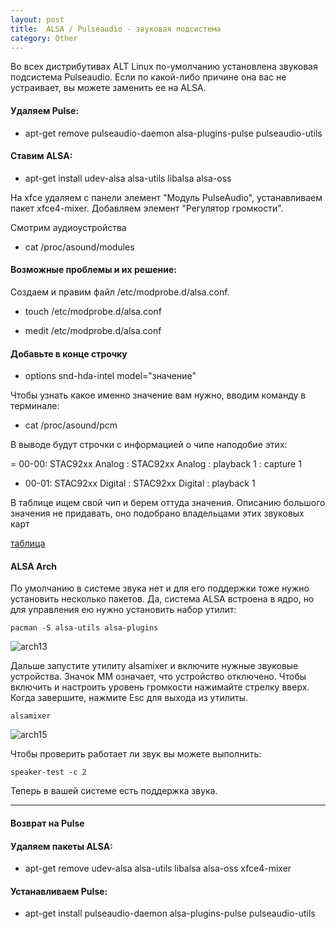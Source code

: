 ```yaml
---
layout: post
title:  ALSA / Pulseaudio - звуковая подсистема
category: Other
---
```


Во всех дистрибутивах ALT Linux по-умолчанию установлена звуковая подсистема Pulseaudio. Если по какой-либо причине она вас не устраивает, вы можете заменить ее на ALSA.

#### Удаляем Pulse:

- apt-get remove pulseaudio-daemon alsa-plugins-pulse pulseaudio-utils

#### Ставим ALSA:

- apt-get install udev-alsa alsa-utils libalsa alsa-oss

На xfce удаляем с панели элемент "Модуль PulseAudio", устанавливаем пакет xfce4-mixer. Добавляем элемент "Регулятор громкости".

Смотрим аудиоустройства

- cat /proc/asound/modules

#### Возможные проблемы и их решение:

Создаем и правим файл /etc/modprobe.d/alsa.conf.

- touch /etc/modprobe.d/alsa.conf

- medit /etc/modprobe.d/alsa.conf

#### Добавьте в конце строчку

- options snd-hda-intel model="значение"

Чтобы узнать какое именно значение вам нужно, вводим команду в терминале:

- cat /proc/asound/pcm

В выводе будут строчки с информацией о чипе наподобие этих:

= 00-00: STAC92xx Analog : STAC92xx Analog : playback 1 : capture 1

- 00-01: STAC92xx Digital : STAC92xx Digital : playback 1

В таблице ищем свой чип и берем оттуда значения. Описанию большого значения не придавать, оно подобрано владельцами этих звуковых карт

[таблица](https://help.ubuntu.ru/wiki/alsa)

#### ALSA Arch

По умолчанию в системе звука нет и для его поддержки тоже нужно установить несколько пакетов. Да, система ALSA встроена в ядро, но для управления ею нужно установить набор утилит:

`pacman -S alsa-utils alsa-plugins`

![arch13](https://losst.pro/wp-content/uploads/2016/10/arch13.jpeg)

Дальше запустите утилиту alsamixer и включите нужные звуковые устройства. Значок MM означает, что устройство отключено. Чтобы включить и настроить уровень громкости нажимайте стрелку вверх. Когда завершите, нажмите Esc для выхода из утилиты.

`alsamixer`

![arch15](https://losst.pro/wp-content/uploads/2016/10/arch15.jpeg)

Чтобы проверить работает ли звук вы можете выполнить:

`speaker-test -c 2`

Теперь в вашей системе есть поддержка звука.

---
#### Возврат на Pulse

#### Удаляем пакеты ALSA:

- apt-get remove udev-alsa alsa-utils libalsa alsa-oss xfce4-mixer

#### Устанавливаем Pulse:

- apt-get install pulseaudio-daemon alsa-plugins-pulse pulseaudio-utils
